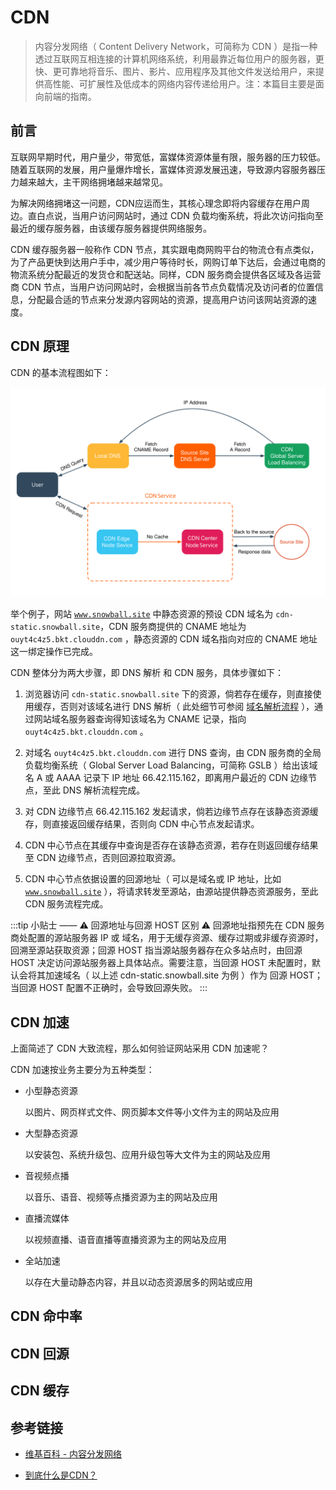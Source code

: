 # CDN

> 内容分发网络（ Content Delivery Network，可简称为 CDN ）是指一种透过互联网互相连接的计算机网络系统，利用最靠近每位用户的服务器，更快、更可靠地将音乐、图片、影片、应用程序及其他文件发送给用户，来提供高性能、可扩展性及低成本的网络内容传递给用户。注：本篇目主要是面向前端的指南。

## 前言

互联网早期时代，用户量少，带宽低，富媒体资源体量有限，服务器的压力较低。随着互联网的发展，用户量爆炸增长，富媒体资源发展迅速，导致源内容服务器压力越来越大，主干网络拥堵越来越常见。

为解决网络拥堵这一问题，CDN应运而生，其核心理念即将内容缓存在用户周边。直白点说，当用户访问网站时，通过 CDN 负载均衡系统，将此次访问指向至最近的缓存服务器，由该缓存服务器提供网络服务。

CDN 缓存服务器一般称作 CDN 节点，其实跟电商网购平台的物流仓有点类似，为了产品更快到达用户手中，减少用户等待时长，网购订单下达后，会通过电商的物流系统分配最近的发货仓和配送站。同样，CDN 服务商会提供各区域及各运营商 CDN 节点，当用户访问网站时，会根据当前各节点负载情况及访问者的位置信息，分配最合适的节点来分发源内容网站的资源，提高用户访问该网站资源的速度。

## CDN 原理

CDN 的基本流程图如下：

![](./img/cdn_flow.svg)

举个例子，网站 <code>www.snowball.site</code> 中静态资源的预设 CDN 域名为 <code>cdn-static.snowball.site</code>，CDN 服务商提供的 CNAME 地址为 <code>ouyt4c4z5.bkt.clouddn.com</code> ，静态资源的 CDN 域名指向对应的 CNAME 地址这一绑定操作已完成。

CDN 整体分为两大步骤，即 DNS 解析 和 CDN 服务，具体步骤如下：

1. 浏览器访问 <code>cdn-static.snowball.site</code> 下的资源，倘若存在缓存，则直接使用缓存，否则对该域名进行 DNS 解析（ 此处细节可参阅 [域名解析流程](/engineering/domain.html#解析流程) ），通过网站域名服务器查询得知该域名为 CNAME 记录，指向 <code>ouyt4c4z5.bkt.clouddn.com</code> 。

2. 对域名 <code>ouyt4c4z5.bkt.clouddn.com</code> 进行 DNS 查询，由 CDN 服务商的全局负载均衡系统（ Global Server Load Balancing，可简称 GSLB ）给出该域名 A 或 AAAA 记录下 IP 地址 66.42.115.162，即离用户最近的 CDN 边缘节点，至此 DNS 解析流程完成。

3. 对 CDN 边缘节点 66.42.115.162 发起请求，倘若边缘节点存在该静态资源缓存，则直接返回缓存结果，否则向 CDN 中心节点发起请求。

4. CDN 中心节点在其缓存中查询是否存在该静态资源，若存在则返回缓存结果至 CDN 边缘节点，否则回源拉取资源。

5. CDN 中心节点依据设置的回源地址（ 可以是域名或 IP 地址，比如 <code>www.snowball.site</code> ），将请求转发至源站，由源站提供静态资源服务，至此 CDN 服务流程完成。

:::tip 小贴士 —— ⚠️ 回源地址与回源 HOST 区别 ⚠️
回源地址指预先在 CDN 服务商处配置的源站服务器 IP 或 域名，用于无缓存资源、缓存过期或非缓存资源时，回溯至源站获取资源；回源 HOST 指当源站服务器存在众多站点时，由回源 HOST 决定访问源站服务器上具体站点。需要注意，当回源 HOST 未配置时，默认会将其加速域名（ 以上述 cdn-static.snowball.site 为例 ）作为 回源 HOST；当回源 HOST 配置不正确时，会导致回源失败。
:::

## CDN 加速

上面简述了 CDN 大致流程，那么如何验证网站采用 CDN 加速呢？

CDN 加速按业务主要分为五种类型：

- 小型静态资源

  以图片、网页样式文件、网页脚本文件等小文件为主的网站及应用

- 大型静态资源
  
  以安装包、系统升级包、应用升级包等大文件为主的网站及应用

- 音视频点播
  
  以音乐、语音、视频等点播资源为主的网站及应用

- 直播流媒体
  
  以视频直播、语音直播等直播资源为主的网站及应用

- 全站加速
  
  以存在大量动静态内容，并且以动态资源居多的网站或应用

## CDN 命中率

## CDN 回源

## CDN 缓存

## 参考链接

- [维基百科 - 内容分发网络](https://zh.wikipedia.org/wiki/%E5%85%A7%E5%AE%B9%E5%82%B3%E9%81%9E%E7%B6%B2%E8%B7%AF)

- [到底什么是CDN？](https://zhuanlan.zhihu.com/p/52362950)